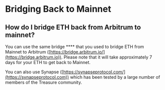 # Bridging Back to Mainnet

## **How do I bridge ETH back from Arbitrum to mainnet?**

You can use the same bridge \*\*\*\* that you used to bridge ETH from Mainnet to Arbitrum ([https://bridge.arbitrum.io/](https://bridge.arbitrum.io)). Please note that it will take approximately 7 days for your ETH to get back to Mainnet.

You can also use Synapse ([https://synapseprotocol.com/](https://synapseprotocol.com)) which has been tested by a large number of members of the Treasure community.

